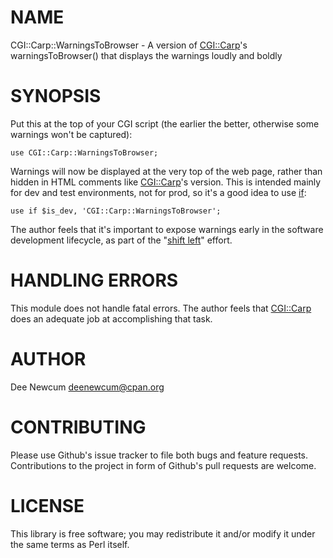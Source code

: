 # NAME

CGI::Carp::WarningsToBrowser - A version of [CGI::Carp](https://metacpan.org/pod/CGI%3A%3ACarp)'s warningsToBrowser()
that displays the warnings loudly and boldly

# SYNOPSIS

Put this at the top of your CGI script (the earlier the better, otherwise some
warnings won't be captured):

    use CGI::Carp::WarningsToBrowser;

Warnings will now be displayed at the very top of the web page, rather than
hidden in HTML comments like [CGI::Carp](https://metacpan.org/pod/CGI%3A%3ACarp)'s version.  This is intended mainly
for dev and test environments, not for prod, so it's a good idea to use [if](https://metacpan.org/pod/if):

    use if $is_dev, 'CGI::Carp::WarningsToBrowser';

The author feels that it's important to expose warnings early in the software
development lifecycle, as part of the "[shift
left](https://devopedia.org/shift-left)" effort.

# HANDLING ERRORS

This module does not handle fatal errors. The author feels that [CGI::Carp](https://metacpan.org/pod/CGI%3A%3ACarp)
does an adequate job at accomplishing that task.

# AUTHOR

Dee Newcum <deenewcum@cpan.org>

# CONTRIBUTING

Please use Github's issue tracker to file both bugs and feature requests.
Contributions to the project in form of Github's pull requests are welcome.

# LICENSE

This library is free software; you may redistribute it and/or modify it under
the same terms as Perl itself.

